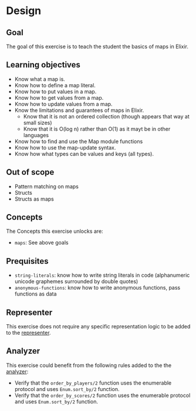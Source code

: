 # Design

## Goal

The goal of this exercise is to teach the student the basics of maps in Elixir.

## Learning objectives

- Know what a map is.
- Know how to define a map literal.
- Know how to put values in a map.
- Know how to get values from a map.
- Know how to update values from a map.
- Know the limitations and guarantees of maps in Elixir.
  - Know that it is not an ordered collection (though appears that way at small sizes)
  - Know that it is O(log n) rather than O(1) as it mayt be in other languages
- Know how to find and use the Map module functions
- Know how to use the map-update syntax.
- Know how what types can be values and keys (all types).

## Out of scope

- Pattern matching on maps
- Structs
- Structs as maps

## Concepts

The Concepts this exercise unlocks are:

- `maps`: See above goals

## Prequisites

- `string-literals`: know how to write string literals in code (alphanumeric unicode graphemes surrounded by double quotes)
- `anonymous-functions`: know how to write anonymous functions, pass functions as data

## Representer

This exercise does not require any specific representation logic to be added to the [representer][representer].

## Analyzer

This exercise could benefit from the following rules added to the the [analyzer][analyzer]:

- Verify that the `order_by_players/2` function uses the enumerable protocol and uses `Enum.sort_by/2` function.
- Verify that the `order_by_scores/2` function uses the enumerable protocol and uses `Enum.sort_by/2` function.

[analyzer]: https://github.com/exercism/elixir-analyzer
[representer]: https://github.com/exercism/elixir-representer
